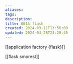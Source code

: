 ```yaml
---
aliases: 
tags: 
description:
title: 001A flask
created: 2024-03-11T13:50:09
updated: 2024-04-25T23:20:45
---
```

[[application factory {flask}]]

[[flask smorest]]